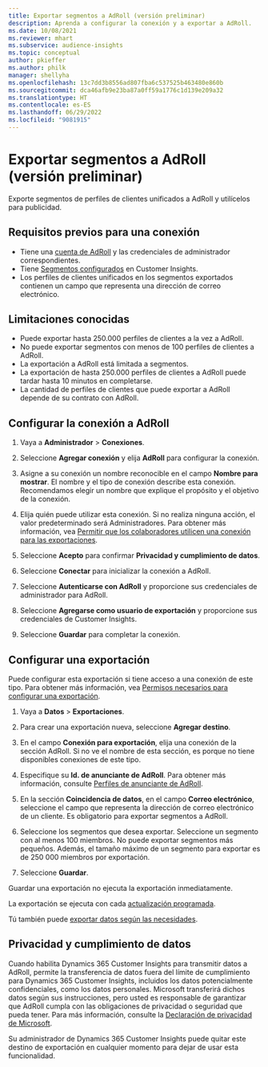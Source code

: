 ```yaml
---
title: Exportar segmentos a AdRoll (versión preliminar)
description: Aprenda a configurar la conexión y a exportar a AdRoll.
ms.date: 10/08/2021
ms.reviewer: mhart
ms.subservice: audience-insights
ms.topic: conceptual
author: pkieffer
ms.author: philk
manager: shellyha
ms.openlocfilehash: 13c7dd3b8556ad807fba6c537525b463480e860b
ms.sourcegitcommit: dca46afb9e23ba87a0ff59a1776c1d139e209a32
ms.translationtype: HT
ms.contentlocale: es-ES
ms.lasthandoff: 06/29/2022
ms.locfileid: "9081915"
---
```

# <a name="export-segments-to-adroll-preview"></a>Exportar segmentos a AdRoll (versión preliminar)

Exporte segmentos de perfiles de clientes unificados a AdRoll y utilícelos para publicidad. 

## <a name="prerequisites-for-a-connection"></a>Requisitos previos para una conexión

- Tiene una [cuenta de AdRoll](https://www.adroll.com/) y las credenciales de administrador correspondientes.
- Tiene [Segmentos configurados](segments.md) en Customer Insights.
- Los perfiles de clientes unificados en los segmentos exportados contienen un campo que representa una dirección de correo electrónico.

## <a name="known-limitations"></a>Limitaciones conocidas

- Puede exportar hasta 250.000 perfiles de clientes a la vez a AdRoll.
- No puede exportar segmentos con menos de 100 perfiles de clientes a AdRoll. 
- La exportación a AdRoll está limitada a segmentos.
- La exportación de hasta 250.000 perfiles de clientes a AdRoll puede tardar hasta 10 minutos en completarse. 
- La cantidad de perfiles de clientes que puede exportar a AdRoll depende de su contrato con AdRoll.

## <a name="set-up-connection-to-adroll"></a>Configurar la conexión a AdRoll

1. Vaya a **Administrador** > **Conexiones**.

1. Seleccione **Agregar conexión** y elija **AdRoll** para configurar la conexión.

1. Asigne a su conexión un nombre reconocible en el campo **Nombre para mostrar**. El nombre y el tipo de conexión describe esta conexión. Recomendamos elegir un nombre que explique el propósito y el objetivo de la conexión.

1. Elija quién puede utilizar esta conexión. Si no realiza ninguna acción, el valor predeterminado será Administradores. Para obtener más información, vea [Permitir que los colaboradores utilicen una conexión para las exportaciones](connections.md#allow-contributors-to-use-a-connection-for-exports).

1. Seleccione **Acepto** para confirmar **Privacidad y cumplimiento de datos**.

1. Seleccione **Conectar** para inicializar la conexión a AdRoll.

1. Seleccione **Autenticarse con AdRoll** y proporcione sus credenciales de administrador para AdRoll. 

1. Seleccione **Agregarse como usuario de exportación** y proporcione sus credenciales de Customer Insights.

1. Seleccione **Guardar** para completar la conexión.

## <a name="configure-an-export"></a>Configurar una exportación

Puede configurar esta exportación si tiene acceso a una conexión de este tipo. Para obtener más información, vea [Permisos necesarios para configurar una exportación](export-destinations.md#set-up-a-new-export).

1. Vaya a **Datos** > **Exportaciones**.

1. Para crear una exportación nueva, seleccione **Agregar destino**.

1. En el campo **Conexión para exportación**, elija una conexión de la sección AdRoll. Si no ve el nombre de esta sección, es porque no tiene disponibles conexiones de este tipo.

1. Especifique su **Id. de anunciante de AdRoll**. Para obtener más información, consulte [Perfiles de anunciante de AdRoll](https://help.adroll.com/hc/articles/212011838-Advertiser-Profiles).

1. En la sección **Coincidencia de datos**, en el campo **Correo electrónico**, seleccione el campo que representa la dirección de correo electrónico de un cliente. Es obligatorio para exportar segmentos a AdRoll.

1. Seleccione los segmentos que desea exportar. Seleccione un segmento con al menos 100 miembros. No puede exportar segmentos más pequeños. Además, el tamaño máximo de un segmento para exportar es de 250 000 miembros por exportación. 

1. Seleccione **Guardar**.

Guardar una exportación no ejecuta la exportación inmediatamente.

La exportación se ejecuta con cada [actualización programada](system.md#schedule-tab). 

Tú también puede [exportar datos según las necesidades](export-destinations.md#run-exports-on-demand). 


## <a name="data-privacy-and-compliance"></a>Privacidad y cumplimiento de datos

Cuando habilita Dynamics 365 Customer Insights para transmitir datos a AdRoll, permite la transferencia de datos fuera del límite de cumplimiento para Dynamics 365 Customer Insights, incluidos los datos potencialmente confidenciales, como los datos personales. Microsoft transferirá dichos datos según sus instrucciones, pero usted es responsable de garantizar que AdRoll cumpla con las obligaciones de privacidad o seguridad que pueda tener. Para más información, consulte la [Declaración de privacidad de Microsoft](https://go.microsoft.com/fwlink/?linkid=396732).

Su administrador de Dynamics 365 Customer Insights puede quitar este destino de exportación en cualquier momento para dejar de usar esta funcionalidad.
